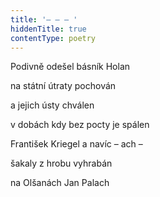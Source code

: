 ```yaml
---
title: '– – – '
hiddenTitle: true
contentType: poetry
---
```


<section>

Podivně odešel básník Holan

na státní útraty pochován

a jejich ústy chválen

v dobách kdy bez pocty je spálen

František Kriegel a navíc – ach –

šakaly z hrobu vyhrabán

na Olšanách Jan Palach

</section>
